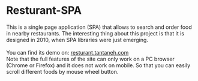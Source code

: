 # Resturant-SPA
This is a single page application (SPA) that allows to search and order food in nearby restaurants. The interesting thing about this project is that it is designed in 2010, when SPA libraries were just emerging.<br />  <br />
You can find its demo on: [resturant.tantaneh.com](http://resturant.tantaneh.com)  <br />
Note that the full features of the site can only work on a PC browser (Chrome or Firefox) and it does not work on mobile. So that you can easily scroll different foods by mouse wheel button.
